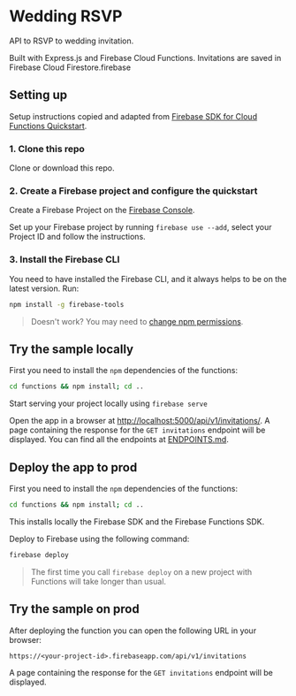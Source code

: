 # Wedding RSVP
API to RSVP to wedding invitation.

Built with Express.js and Firebase Cloud Functions. Invitations are saved in Firebase Cloud Firestore.firebase
## Setting up
Setup instructions copied and adapted from [Firebase SDK for Cloud Functions Quickstart](https://github.com/firebase/functions-samples/tree/main/quickstarts/big-ben).
### 1. Clone this repo

Clone or download this repo.
### 2. Create a Firebase project and configure the quickstart

Create a Firebase Project on the [Firebase Console](https://console.firebase.google.com).

Set up your Firebase project by running `firebase use --add`, select your Project ID and follow the instructions.
### 3. Install the Firebase CLI

You need to have installed the Firebase CLI, and it always helps to be on the latest version. Run:

```bash
npm install -g firebase-tools
```

> Doesn't work? You may need to [change npm permissions](https://docs.npmjs.com/getting-started/fixing-npm-permissions).
## Try the sample locally

First you need to install the `npm` dependencies of the functions:

```bash
cd functions && npm install; cd ..
```

Start serving your project locally using `firebase serve`

Open the app in a browser at [http://localhost:5000/api/v1/invitations/](http://localhost:5000/api/v1/invitations/).
A page containing the response for the `GET invitations` endpoint will be displayed.
You can find all the endpoints at [ENDPOINTS.md](https://github.com/jorgeribeiro/wedding-rsvp/blob/main/ENDPOINTS.md/).
## Deploy the app to prod

First you need to install the `npm` dependencies of the functions:

```bash
cd functions && npm install; cd ..
```

This installs locally the Firebase SDK and the Firebase Functions SDK.

Deploy to Firebase using the following command:

```bash
firebase deploy
```

> The first time you call `firebase deploy` on a new project with Functions will take longer than usual.


## Try the sample on prod

After deploying the function you can open the following URL in your browser:

```
https://<your-project-id>.firebaseapp.com/api/v1/invitations
```

A page containing the response for the `GET invitations` endpoint will be displayed.